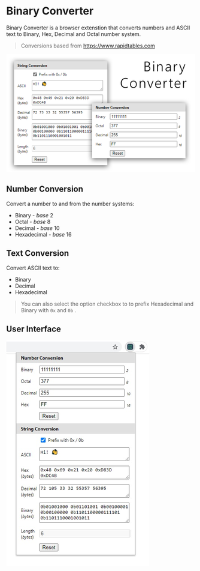 # Binary Converter

Binary Converter is a browser extenstion that converts numbers and ASCII text to Binary, Hex, Decimal and Octal number system.

> Conversions based from https://www.rapidtables.com


![Binary Converter](images/screens/med-1.png)

## Number Conversion

Convert a number to and from the number systems:

- Binary - _base_ 2
- Octal - _base_ 8
- Decimal - _base_ 10
- Hexadecimal - _base_ 16

## Text Conversion

Convert ASCII text to:

- Binary
- Decimal
- Hexadecimal

> You can also select the option checkbox to to prefix Hexadecimal and Binary with `0x` and `0b` .

## User Interface

![UI of the browser extension](images/screens/snapshot.jpg)
